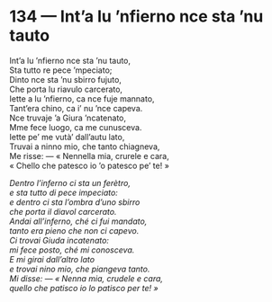 # 134 — Int’a lu ’nfierno nce sta ’nu tauto

Int’a lu ’nfierno nce sta ’nu tauto,  
Sta tutto re pece ’mpeciato;  
Dinto nce sta ’nu sbirro fujuto,  
Che porta lu riavulo carcerato,  
Iette a lu ’nfierno, ca nce fuje mannato,  
Tant’era chino, ca i’ nu ’nce capeva.  
Nce truvaje ’a Giura ’ncatenato,  
Mme fece luogo, ca me cunusceva.  
Iette pe’ me vutà’ dall’autu lato,  
Truvai a ninno mio, che tanto chiagneva,  
Me risse: — « Nennella mia, crurele e cara,  
« Chello che patesco io ’o patesco pe’ te! »

_Dentro l’inferno ci sta un ferètro,  
e sta tutto di pece impeciato:  
e dentro ci sta l’ombra d’uno sbirro  
che porta il diavol carcerato.  
Andai all’inferno, ché ci fui mandato,  
tanto era pieno che non ci capevo.  
Ci trovai Giuda incatenato:  
mi fece posto, ché mi conosceva.  
E mi girai dall’altro lato  
e trovai nino mio, che piangeva tanto.  
Mi disse: — « Nenna mia, crudele e cara,  
quello che patisco io lo patisco per te! »_

